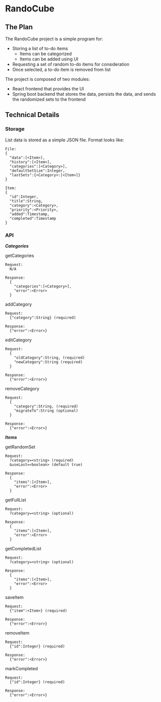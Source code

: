 # RandoCube

## The Plan

The RandoCube project is a simple program for:
* Storing a list of to-do items
    * Items can be categorized
    * Items can be added using UI
* Requesting a set of random to-do items for consideration
* Once selected, a to-do item is removed from list

The project is composed of two modules:
* React frontend that provides the UI
* Spring boot backend that stores the data, persists the data, and sends the randomized sets to the frontend

## Technical Details

### Storage

List data is stored as a simple JSON file. Format looks like:
```
File:
{
  "data":[<Item>],
  "history":[<Item>],
  "categories":[<Category>],
  "defaultSetSize":Integer,
  "lastSets":{<Category>:[<Item>]}
}

Item:
{
  "id":Integer,
  "title":String,
  "category":<Category>,
  "priority":<Priority>,
  "added":Timestamp,
  "completed":Timestamp
}
```

### API

***Categories***

getCategories
```
Request:
  N/A
  
Response:
  {
    "categories":[<Category>],
    "error":<Error>
  }
```

addCategory
```
Request:
  {"category":String} (required)
  
Response:
  {"error":<Error>}
```

editCategory
```
Request:
  {
    "oldCategory":String, (required)
    "newCategory":String (required)
  }
  
Response:
  {"error":<Error>}
```

removeCategory
```
Request:
  {
    "category":String, (required)
    "migrateTo":String (optional)
  }
  
Response:
  {"error":<Error>}
```

***Items***

getRandomSet
```
Request:
  ?category=<string> (required)
  &useLast=<boolean> (default true)
  
Response:
  {
    "items":[<Item>],
    "error":<Error>
  }
```

getFullList
```
Request:
  ?category=<string> (optional)
  
Response:
  {
    "items":[<Item>],
    "error":<Error>
  }
```

getCompletedList
```
Request:
  ?category=<string> (optional)
  
Response:
  {
    "items":[<Item>],
    "error":<Error>
  }
```

saveItem
```
Request:
  {"item":<Item>} (required)
  
Response:
  {"error":<Error>}
```

removeItem
```
Request:
  {"id":Integer} (required)
  
Response:
  {"error":<Error>}
```

markCompleted
```
Request:
  {"id":Integer} (required)
  
Response:
  {"error":<Error>}
```
